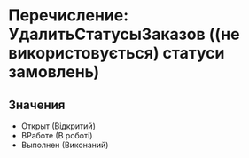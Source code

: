 ﻿# Перечисление: УдалитьСтатусыЗаказов ((не використовується) статуси замовлень)

## Значения

- Открыт (Відкритий)
- ВРаботе (В роботі)
- Выполнен (Виконаний)

